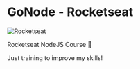 # GoNode - Rocketseat

![Rocketseat](https://rocketseat.com.br/static/og.png)

Rocketseat NodeJS Course 🚀

Just training to improve my skills!
